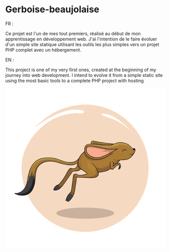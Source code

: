 # Gerboise-beaujolaise

FR : 

Ce projet est l'un de mes tout premiers, réalisé au début de mon apprentissage en développement web. J'ai l'intention de le faire évoluer d'un simple site statique utilisant les outils les plus simples vers un projet PHP complet avec un hébergement.

EN : 

This project is one of my very first ones, created at the beginning of my journey into web development. I intend to evolve it from a simple static site using the most basic tools to a complete PHP project with hosting

![LOGO](/assets/img/gerboise-logo.png)